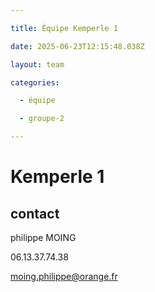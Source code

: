 ```yaml
---

title: Équipe Kemperle 1

date: 2025-06-23T12:15:48.038Z

layout: team

categories:

  - équipe

  - groupe-2

---
```


# Kemperle 1



## contact 

philippe MOING

06.13.37.74.38 

moing.philippe@orange.fr

